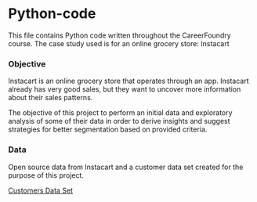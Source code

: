 # Python-code
This file contains Python code written throughout the CareerFoundry course. The case study used is for an online grocery store: Instacart

### Objective
 Instacart is an online grocery store that operates through an app. Instacart already has very good sales, but they want to uncover more
information about their sales patterns. 

  The objective of this project to perform an initial data and exploratory analysis of some of their data in order to derive insights and suggest strategies for better segmentation based on provided criteria.

### Data
Open source data from Instacart and a customer data set created for the purpose of this project.

[Customers Data Set](https://www.instacart.com/datasets/grocery-shopping-2017)

